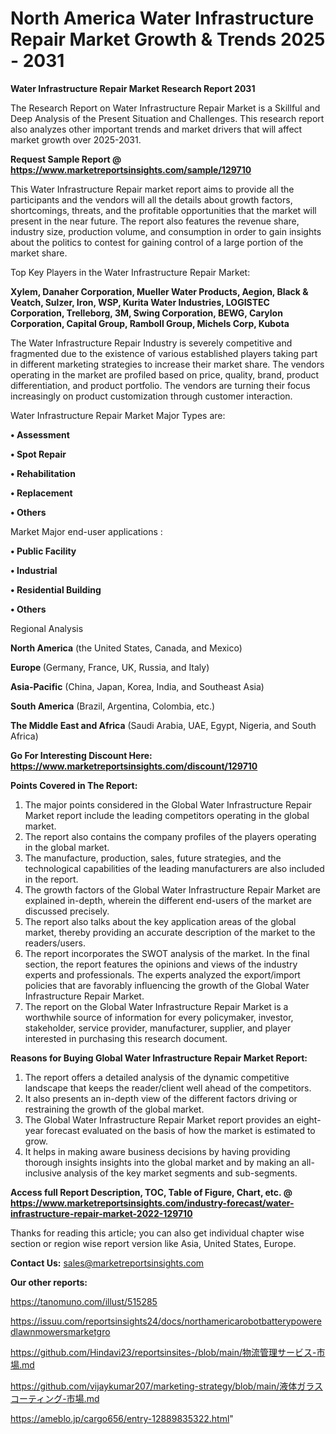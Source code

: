 # North America Water Infrastructure Repair Market Growth & Trends 2025 - 2031

<strong>Water Infrastructure Repair Market Research Report 2031</strong>

The Research Report on Water Infrastructure Repair Market is a Skillful and Deep Analysis of the Present Situation and Challenges. This research report also analyzes other important trends and market drivers that will affect market growth over 2025-2031.

<strong>Request Sample Report @ <a href=https://www.marketreportsinsights.com/sample/129710>https://www.marketreportsinsights.com/sample/129710</a></strong>

This Water Infrastructure Repair market report aims to provide all the participants and the vendors will all the details about growth factors, shortcomings, threats, and the profitable opportunities that the market will present in the near future. The report also features the revenue share, industry size, production volume, and consumption in order to gain insights about the politics to contest for gaining control of a large portion of the market share.

Top Key Players in the Water Infrastructure Repair Market:

<strong>Xylem, Danaher Corporation, Mueller Water Products, Aegion, Black & Veatch, Sulzer, Iron, WSP, Kurita Water Industries, LOGISTEC Corporation, Trelleborg, 3M, Swing Corporation, BEWG, Carylon Corporation, Capital Group, Ramboll Group, Michels Corp, Kubota</strong>

The Water Infrastructure Repair Industry is severely competitive and fragmented due to the existence of various established players taking part in different marketing strategies to increase their market share. The vendors operating in the market are profiled based on price, quality, brand, product differentiation, and product portfolio. The vendors are turning their focus increasingly on product customization through customer interaction.

Water Infrastructure Repair Market Major Types are:

<strong>• Assessment

• Spot Repair

• Rehabilitation

• Replacement

• Others</strong>

Market Major end-user applications :

<strong>• Public Facility

• Industrial

• Residential Building

• Others</strong>

Regional Analysis

</u><strong><b>North America</b></strong> (the United States, Canada, and Mexico)

<strong><b>Europe </b></strong>(Germany, France, UK, Russia, and Italy)

<strong><b>Asia-Pacific</b></strong> (China, Japan, Korea, India, and Southeast Asia)

<strong><b>South America</b></strong> (Brazil, Argentina, Colombia, etc.)

<strong><b>The Middle East and Africa</b></strong> (Saudi Arabia, UAE, Egypt, Nigeria, and South Africa)

<strong>Go For Interesting Discount Here: <a href=https://www.marketreportsinsights.com/discount/129710>https://www.marketreportsinsights.com/discount/129710</a></strong>

<strong>Points Covered in The Report:</strong>
<ol>
  <li>The major points considered in the Global Water Infrastructure Repair Market report include the leading competitors operating in the global market.</li>
  <li>The report also contains the company profiles of the players operating in the global market.</li>
  <li>The manufacture, production, sales, future strategies, and the technological capabilities of the leading manufacturers are also included in the report.</li>
  <li>The growth factors of the Global Water Infrastructure Repair Market are explained in-depth, wherein the different end-users of the market are discussed precisely.</li>
  <li>The report also talks about the key application areas of the global market, thereby providing an accurate description of the market to the readers/users.</li>
  <li>The report incorporates the SWOT analysis of the market. In the final section, the report features the opinions and views of the industry experts and professionals. The experts analyzed the export/import policies that are favorably influencing the growth of the Global Water Infrastructure Repair Market.</li>
  <li>The report on the Global Water Infrastructure Repair Market is a worthwhile source of information for every policymaker, investor, stakeholder, service provider, manufacturer, supplier, and player interested in purchasing this research document.</li>
</ol>
<strong>Reasons for Buying Global Water Infrastructure Repair Market Report:</strong>

<ol>
  <li>The report offers a detailed analysis of the dynamic competitive landscape that keeps the reader/client well ahead of the competitors.</li>
  <li>It also presents an in-depth view of the different factors driving or restraining the growth of the global market.</li>
  <li>The Global Water Infrastructure Repair Market report provides an eight-year forecast evaluated on the basis of how the market is estimated to grow.</li>
  <li>It helps in making aware business decisions by having providing thorough insights insights into the global market and by making an all-inclusive analysis of the key market segments and sub-segments.</li>
</ol>
<strong>Access full Report Description, TOC, Table of Figure, Chart, etc. @ <a href=https://www.marketreportsinsights.com/industry-forecast/water-infrastructure-repair-market-2022-129710>https://www.marketreportsinsights.com/industry-forecast/water-infrastructure-repair-market-2022-129710</a></strong>


Thanks for reading this article; you can also get individual chapter wise section or region wise report version like Asia, United States, Europe.

<strong>Contact Us:</strong>
sales@marketreportsinsights.com

<strong>Our other reports:</strong>

<a href=https://tanomuno.com/illust/515285>https://tanomuno.com/illust/515285</a>

<a href=https://issuu.com/reportsinsights24/docs/northamericarobotbatterypoweredlawnmowersmarketgro>https://issuu.com/reportsinsights24/docs/northamericarobotbatterypoweredlawnmowersmarketgro</a>

<a href=https://github.com/Hindavi23/reportsinsites-/blob/main/物流管理サービス-市場.md>https://github.com/Hindavi23/reportsinsites-/blob/main/物流管理サービス-市場.md</a>

<a href=https://github.com/vijaykumar207/marketing-strategy/blob/main/液体ガラスコーティング-市場.md>https://github.com/vijaykumar207/marketing-strategy/blob/main/液体ガラスコーティング-市場.md</a>

<a href=https://ameblo.jp/cargo656/entry-12889835322.html>https://ameblo.jp/cargo656/entry-12889835322.html</a>"
